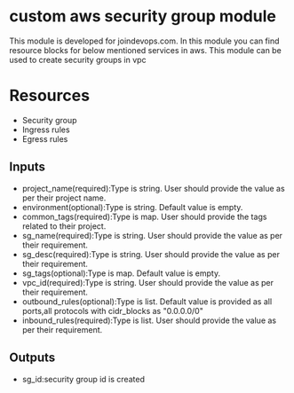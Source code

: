 # custom aws security group module

This module is developed for joindevops.com. In this module you can find resource blocks for below mentioned services in aws. This module can be used to create security groups in vpc

# Resources
* Security group
* Ingress rules
* Egress rules

## Inputs
* project_name(required):Type is string. User should provide the value as per their project name.
* environment(optional):Type is string. Default value is empty.
* common_tags(required):Type is map. User should provide the tags related to their project.
* sg_name(required):Type is string. User should provide the value as per their requirement.
* sg_desc(required):Type is string. User should provide the value as per their requirement.
* sg_tags(optional):Type is map. Default value is empty.
* vpc_id(required):Type is string. User should provide the value as per their requirement.
* outbound_rules(optional):Type is list. Default value is provided as all ports,all protocols with cidr_blocks  as "0.0.0.0/0"
* inbound_rules(required):Type is list. User should provide the value as per their requirement.

## Outputs
* sg_id:security group id is created